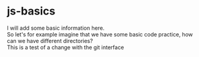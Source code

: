# js-basics
I will add some basic information here.  
So let's for example imagine that we have some basic code practice, how can we have different directories?  
This is a test of a change with the git interface

